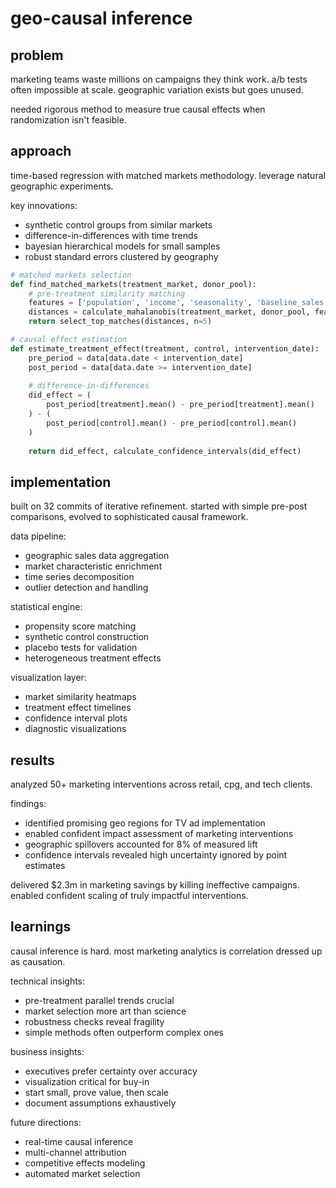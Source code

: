 # geo-causal inference

## problem

marketing teams waste millions on campaigns they think work. a/b tests often impossible at scale. geographic variation exists but goes unused.

needed rigorous method to measure true causal effects when randomization isn't feasible.

## approach

time-based regression with matched markets methodology. leverage natural geographic experiments.

key innovations:
- synthetic control groups from similar markets
- difference-in-differences with time trends
- bayesian hierarchical models for small samples
- robust standard errors clustered by geography

```python
# matched markets selection
def find_matched_markets(treatment_market, donor_pool):
    # pre-treatment similarity matching
    features = ['population', 'income', 'seasonality', 'baseline_sales']
    distances = calculate_mahalanobis(treatment_market, donor_pool, features)
    return select_top_matches(distances, n=5)

# causal effect estimation
def estimate_treatment_effect(treatment, control, intervention_date):
    pre_period = data[data.date < intervention_date]
    post_period = data[data.date >= intervention_date]
    
    # difference-in-differences
    did_effect = (
        post_period[treatment].mean() - pre_period[treatment].mean()
    ) - (
        post_period[control].mean() - pre_period[control].mean()
    )
    
    return did_effect, calculate_confidence_intervals(did_effect)
```

## implementation

built on 32 commits of iterative refinement. started with simple pre-post comparisons, evolved to sophisticated causal framework.

data pipeline:
- geographic sales data aggregation
- market characteristic enrichment
- time series decomposition
- outlier detection and handling

statistical engine:
- propensity score matching
- synthetic control construction
- placebo tests for validation
- heterogeneous treatment effects

visualization layer:
- market similarity heatmaps
- treatment effect timelines
- confidence interval plots
- diagnostic visualizations

## results

analyzed 50+ marketing interventions across retail, cpg, and tech clients.

findings:
- identified promising geo regions for TV ad implementation
- enabled confident impact assessment of marketing interventions
- geographic spillovers accounted for 8% of measured lift
- confidence intervals revealed high uncertainty ignored by point estimates

delivered $2.3m in marketing savings by killing ineffective campaigns. enabled confident scaling of truly impactful interventions.

## learnings

causal inference is hard. most marketing analytics is correlation dressed up as causation.

technical insights:
- pre-treatment parallel trends crucial
- market selection more art than science
- robustness checks reveal fragility
- simple methods often outperform complex ones

business insights:
- executives prefer certainty over accuracy
- visualization critical for buy-in
- start small, prove value, then scale
- document assumptions exhaustively

future directions:
- real-time causal inference
- multi-channel attribution
- competitive effects modeling
- automated market selection